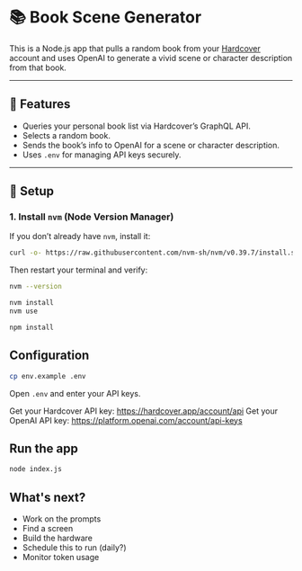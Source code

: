 # 📚 Book Scene Generator

This is a Node.js app that pulls a random book from your [Hardcover](https://hardcover.app) account and uses OpenAI to generate a vivid scene or character description from that book.

---

## 🚀 Features

- Queries your personal book list via Hardcover’s GraphQL API.
- Selects a random book.
- Sends the book’s info to OpenAI for a scene or character description.
- Uses `.env` for managing API keys securely.

---

## 🔧 Setup

### 1. Install `nvm` (Node Version Manager)

If you don’t already have `nvm`, install it:

```bash
curl -o- https://raw.githubusercontent.com/nvm-sh/nvm/v0.39.7/install.sh | bash
```
Then restart your terminal and verify:
```bash
nvm --version
```

```bash
nvm install
nvm use
```

```bash
npm install
```

## Configuration

```bash
cp env.example .env
```

Open `.env` and enter your API keys.

Get your Hardcover API key: https://hardcover.app/account/api
Get your OpenAI API key: https://platform.openai.com/account/api-keys

## Run the app

```bash
node index.js
```

## What's next?

* Work on the prompts
* Find a screen
* Build the hardware
* Schedule this to run (daily?)
* Monitor token usage